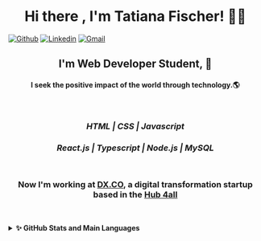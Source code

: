 <h1 align="center"> Hi there , I'm Tatiana Fischer! 👋💙 </h1>

[![Github](https://img.shields.io/badge/-Github-000?style=flat&logo=Github&logoColor=white)](https://github.com/TatianaFischer)
[![Linkedin](https://img.shields.io/badge/-LinkedIn-blue?style=flat&logo=Linkedin&logoColor=white)](https://www.linkedin.com/in/tatianaffischer/)
[![Gmail](https://img.shields.io/badge/-Gmail-c14438?style=flat&logo=Gmail&logoColor=white)](mailto:tatiana.fischer@acad.pucrs.br)

<h2 align="center"> I'm Web Developer Student, 🚀 </h2>
<h4 align="center"> I seek the positive impact of the world through technology.🌎 </h4>

 
 <br/>
 
<i> <h3 align="center">    HTML | CSS | Javascript <p> </h3>
 <h3 align="center"> React.js | Typescript | Node.js | MySQL <p> </i>
 
 <br/><p align="center">Now I'm working at [DX.CO](http://marketing.4all.com/dxco), a digital transformation startup based in the [Hub 4all](https://4all.com/)</h3>
<br/>
<details>
  <summary><b>✨ GitHub Stats and Main Languages</b></summary>
<i>
 
 
  ![TatianaFischer's GitHub stats](https://github-readme-stats.vercel.app/api?username=TatianaFischer&show_icons=true&theme=default)


 

  ![Top Langs](https://github-readme-stats.vercel.app/api/top-langs/?username=TatianaFischer&layout=)
</details>

